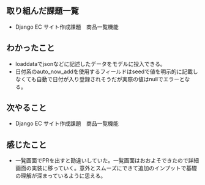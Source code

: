 ## 取り組んだ課題一覧 
- Django EC サイト作成課題　商品一覧機能
## わかったこと
- loaddataでjsonなどに記述したデータをモデルに投入できる。
- 日付系のauto_now_addを使用するフィールドはseedで値を明示的に記載しなくても自動で日付が入り登録されそうだが実際の値はnullでエラーとなる。
## 次やること  
- Django EC サイト作成課題　商品一覧機能
## 感じたこと 
- 一覧画面でPRを出すと勘違いしていた。一覧画面はおおよそできたので詳細画面の実装に移っていく。意外とスムーズにできて追加のインプットで基礎の理解が深まっているように思える。